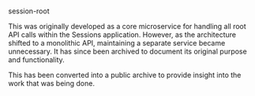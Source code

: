 # 
session-root

This was originally developed as a core microservice for handling all root API calls within the Sessions application. However, as the architecture shifted to a monolithic API, maintaining a separate service became unnecessary. It has since been archived to document its original purpose and functionality.

This has been converted into a public archive to provide insight into the work that was being done.
